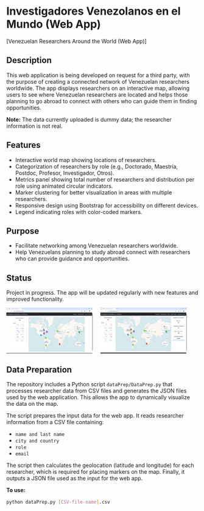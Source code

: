 # Investigadores Venezolanos en el Mundo (Web App)
[Venezuelan Researchers Around the World (Web App)]

## Description
This web application is being developed on request for a third party, with the purpose of creating a connected network of Venezuelan researchers worldwide. The app displays researchers on an interactive map, allowing users to see where Venezuelan researchers are located and helps those planning to go abroad to connect with others who can guide them in finding opportunities.

**Note:** The data currently uploaded is dummy data; the researcher information is not real.

## Features
- Interactive world map showing locations of researchers.
- Categorization of researchers by role (e.g., Doctorado, Maestría, Postdoc, Profesor, Investigador, Otros).
- Metrics panel showing total number of researchers and distribution per role using animated circular indicators.
- Marker clustering for better visualization in areas with multiple researchers.
- Responsive design using Bootstrap for accessibility on different devices.
- Legend indicating roles with color-coded markers.

## Purpose
- Facilitate networking among Venezuelan researchers worldwide.
- Help Venezuelans planning to study abroad connect with researchers who can provide guidance and opportunities.

## Status
Project in progress. The app will be updated regularly with new features and improved functionality.

<div style="display: flex; gap: 20px; flex-wrap: wrap;">
  <img src="images/1.redVen.png" alt="Map showing researchers" width="45%">
  <img src="images/2.redVen.png" alt="Map showing researchers" width="45%">
</div>

## Data Preparation
The repository includes a Python script `dataPrep/DataPrep.py` that processes researcher data from CSV files and generates the JSON files used by the web application. This allows the app to dynamically visualize the data on the map.

The script prepares the input data for the web app. It reads researcher information from a CSV file containing:

- `name and last name`  
- `city and country`    
- `role`  
- `email`  

The script then calculates the geolocation (latitude and longitude) for each researcher, which is required for placing markers on the map. Finally, it outputs a JSON file used as the input for the web app.

**To use:**  
```bash
python dataPrep.py [CSV-file-name].csv
